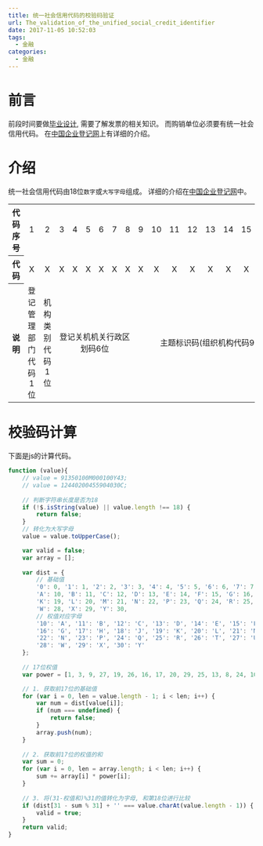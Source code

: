 ```yaml
---
title: 统一社会信用代码的校验码验证
url: The_validation_of_the_unified_social_credit_identifier
date: 2017-11-05 10:52:03
tags:
  - 金融
categories:
  - 金融
---
```


# 前言
前段时间要做[毕业设计](https://github.com/Ahaochan/invoice), 需要了解发票的相关知识。
而购销单位必须要有统一社会信用代码。
在[中国企业登记网](http://qyj.saic.gov.cn/zyfb/gszjfb/201612/t20161208_232473.html)上有详细的介绍。

<!-- more -->

# 介绍
统一社会信用代码由18位`数字`或`大写字母`组成。
详细的介绍在[中国企业登记网](http://qyj.saic.gov.cn/zyfb/gszjfb/201612/t20161208_232473.html)中。

<table style="text-align: center;"
  ><tr
    ><th>代码序号</th><td>1</td><td>2</td><td>3</td><td>4</td><td>5</td><td>6</td><td>7</td><td>8</td><td>9</td><td>10</td><td>11</td><td>12</td><td>13</td><td>14</td><td>15</td><td>16</td><td>17</td><td>18</td
  ></tr
  ><tr
    ><th>代码</th><td>X</td><td>X</td><td>X</td><td>X</td><td>X</td><td>X</td><td>X</td><td>X</td><td>X</td><td>X</td><td>X</td><td>X</td><td>X</td><td>X</td><td>X</td><td>X</td><td>X</td><td>X</td
  ></tr
  ><tr><th>说明</th
    ><td>登记管理部门代码1位</td
    ><td>机构类别代码1位</td
    ><td colspan="6">登记关机机关行政区划码6位</td
    ><td colspan="9">主题标识码(组织机构代码9位)</td
    ><td>校验码1位</td
  ></tr></table>
  
# 校验码计算
下面是js的计算代码。
```js
function (value){
    // value = 91350100M000100Y43;
    // value = 12440200455904030C;
    
    // 判断字符串长度是否为18
    if (!$.isString(value) || value.length !== 18) {
        return false;
    }
    // 转化为大写字母
    value = value.toUpperCase();

    var valid = false;
    var array = [];
    
    var dist = {
        // 基础值
        '0': 0, '1': 1, '2': 2, '3': 3, '4': 4, '5': 5, '6': 6, '7': 7, '8': 8, '9': 9,
        'A': 10, 'B': 11, 'C': 12, 'D': 13, 'E': 14, 'F': 15, 'G': 16, 'H': 17, 'J': 18,
        'K': 19, 'L': 20, 'M': 21, 'N': 22, 'P': 23, 'Q': 24, 'R': 25, 'T': 26, 'U': 27,
        'W': 28, 'X': 29, 'Y': 30,
        // 权值对应字母
        '10': 'A', '11': 'B', '12': 'C', '13': 'D', '14': 'E', '15': 'F',
        '16': 'G', '17': 'H', '18': 'J', '19': 'K', '20': 'L', '21': 'M',
        '22': 'N', '23': 'P', '24': 'Q', '25': 'R', '26': 'T', '27': 'U',
        '28': 'W', '29': 'X', '30': 'Y'
    };
    
    // 17位权值
    var power = [1, 3, 9, 27, 19, 26, 16, 17, 20, 29, 25, 13, 8, 24, 10, 30, 28];

    // 1. 获取前17位的基础值
    for (var i = 0, len = value.length - 1; i < len; i++) {
        var num = dist[value[i]];
        if (num === undefined) {
            return false;
        }
        array.push(num);
    }
    
    // 2. 获取前17位的权值的和
    var sum = 0;
    for (var i = 0, len = array.length; i < len; i++) {
        sum += array[i] * power[i];
    }
    
    // 3. 将(31-权值和)%31的值转化为字母, 和第18位进行比较
    if (dist[31 - sum % 31] + '' === value.charAt(value.length - 1)) {
        valid = true;
    }
    return valid;
}
```

